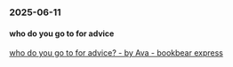 ### 2025-06-11
#### who do you go to for advice
[who do you go to for advice? - by Ava - bookbear express](https://www.avabear.xyz/p/who-do-you-go-to-for-advice)



